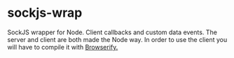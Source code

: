 # sockjs-wrap
SockJS wrapper for Node. Client callbacks and custom data events. The server and client are both made the Node way.
In order to use the client you will have to compile it with [Browserify.](https://github.com/substack/node-browserify)